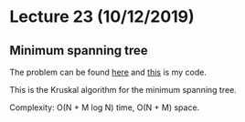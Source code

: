 # Lecture 23 (10/12/2019)

## Minimum spanning tree
The problem can be found [here](http://www.spoj.com/problems/MST/)
and [this](code/mst.cpp) is my code.

This is the Kruskal algorithm for the minimum spanning tree.

Complexity: O(N + M log N) time, O(N + M) space.
